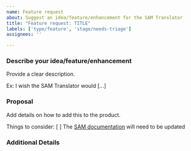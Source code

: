 ```yaml
---
name: Feature request
about: Suggest an idea/feature/enhancement for the SAM Translator
title: "Feature request: TITLE"
labels: ['type/feature', 'stage/needs-triage']
assignees: ''

---
```


<!-- Make sure we don't have an existing Issue for that feature request (open or closed). -->

### Describe your idea/feature/enhancement

Provide a clear description.

Ex: I wish the SAM Translator would [...]

### Proposal

Add details on how to add this to the product.

Things to consider:
[ ] The [SAM documentation](https://docs.aws.amazon.com/serverless-application-model/latest/developerguide/sam-specification.html) will need to be updated

### Additional Details
